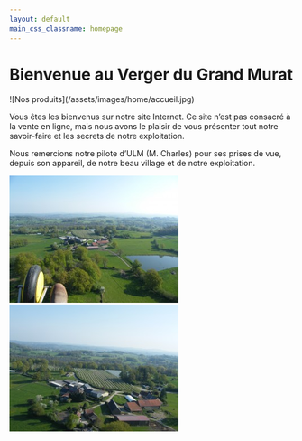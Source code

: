 ```yaml
---
layout: default
main_css_classname: homepage
---
```



# Bienvenue au Verger du Grand Murat


<p class="image-container"  markdown="1">
![Nos produits](/assets/images/home/accueil.jpg)
</p>

Vous êtes les bienvenus sur notre site Internet. Ce site n’est pas consacré à la vente en ligne, mais nous avons le plaisir de vous présenter tout notre savoir-faire et les secrets de notre exploitation.

Nous remercions notre pilote d’ULM (M. Charles) pour ses prises de vue, depuis son appareil, de notre beau village et de notre exploitation.

<p class="image-container">
    <a href="/assets/images/home/ulm_1.jpg"><img src="/assets/images/home/ulm_1-vignette.jpg" alt="Vue du ciel" /></a>
    <a href="/assets/images/home/ulm_2.jpg"><img src="/assets/images/home/ulm_2-vignette.jpg" alt="Vue du ciel" /></a>
</p>

